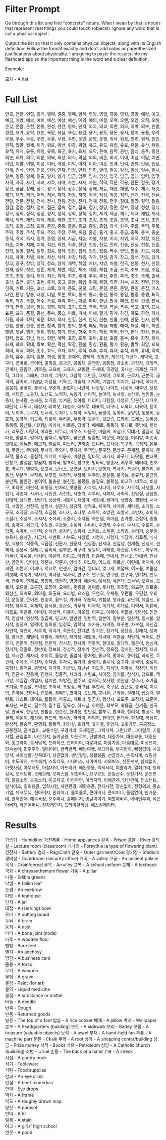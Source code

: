 # Filter Prompt

Go through this list and find "concrete" nouns. What I mean by that is nouns that represent real things you could touch (objects). Ignore any word that is not a physical object. 

Output the list so that it only contains physical objects, along with its English definition.
Follow the format exactly and don't add notes or parenthesized justifications about physicality.
I am going to paste the results into my flashcard app so the important thing is the word and a clear definition.

Example:

모자 - A hat


# Full List

연출, 연탄, 연합, 열기, 열매, 열중, 열째, 염색, 영양, 영업, 영웅, 영원, 영향, 예감, 예고, 예금, 예방, 예보, 예비, 예산, 예상, 예선, 예외, 예의, 예절, 오락, 오랜, 오염, 오직, 오해, 온갖, 온몸, 온천, 온통, 완성, 완전, 왕복, 왠지, 외과, 외교, 외면, 외모, 외박, 외부, 왼발, 왼편, 요가, 요약, 요인, 욕망, 욕실, 욕심, 용건, 용기, 용도, 용돈, 용서, 용어, 용품, 우려, 우물, 우수, 우승, 우연, 우울, 우정, 우편, 운반, 운영, 운행, 워낙, 원룸, 원리, 원서, 원인, 원칙, 월말, 월세, 위기, 위로, 위반, 위층, 위협, 유교, 유도, 유럽, 유료, 유물, 유산, 유일, 유적, 유지, 유통, 유형, 유혹, 육군, 육지, 육체, 으악, 은혜, 음력, 음반, 음성, 음주, 응원, 의논, 의류, 의무, 의문, 의복, 의상, 의식, 의심, 의외, 의존, 의지, 이내, 이념, 이달, 이만, 이민, 이발, 이별, 이성, 이어, 이왕, 이익, 이자, 이하, 이혼, 인격, 인력, 인류, 인물, 인상, 인쇄, 인식, 인연, 인용, 인원, 인재, 인정, 인체, 인하, 일대, 일등, 일상, 일생, 일손, 일시, 일쑤, 일종, 일체, 일출, 일치, 읽기, 임금, 임무, 임시, 임신, 입국, 입금, 입대, 입력, 입맛, 자격, 자극, 자기, 자녀, 자료, 자매, 자본, 자세, 자원, 작곡, 작문, 작용, 잔돈, 잠옷, 장가, 장관, 장남, 장래, 장르, 장모, 장사, 장수, 장식, 장애, 재능, 재산, 재생, 재수, 재주, 재킷, 재판, 재학, 저급, 저리, 저울, 저자, 저장, 저축, 적극, 적성, 적응, 적자, 전개, 전국, 전날, 전달, 전문, 전설, 전세, 전시, 전용, 전원, 전자, 전제, 전통, 전후, 절대, 절망, 절약, 젊음, 점검, 점원, 점차, 점퍼, 접근, 접속, 접수, 접촉, 정기, 정당, 정면, 정부, 정상, 정성, 정식, 정오, 정의, 정작, 정장, 정지, 정직, 정착, 정책, 정치, 제거, 제공, 제도, 제때, 제법, 제사, 제시, 제외, 제자, 제작, 제출, 제한, 조건, 조기, 조깅, 조끼, 조림, 조명, 조사, 조상, 조언, 조작, 조절, 조정, 조화, 존경, 존중, 졸음, 종교, 종일, 종합, 좌석, 좌우, 주름, 주먹, 주목, 주민, 주방, 주식, 주요, 주의, 주장, 주택, 죽음, 줄곧, 줄기, 중고, 중급, 중독, 중부, 중순, 중식, 즉석, 즉시, 증가, 증명, 증세, 지급, 지능, 지불, 지붕, 지시, 지위, 지적, 지정, 지진, 지출, 지퍼, 지폐, 지혜, 직선, 직진, 직후, 진단, 진동, 진로, 진리, 진술, 진실, 진찰, 진출, 진학, 질병, 질서, 질투, 짐승, 짐작, 집단, 집세, 집안, 집중, 짝수, 짠맛, 찜질, 차도, 차량, 차로, 차마, 차별, 차비, 차선, 차차, 차창, 차츰, 착각, 찬성, 참가, 참고, 참석, 참조, 창가, 창고, 창구, 창밖, 창작, 창조, 창피, 채택, 책임, 처녀, 처방, 처벌, 천국, 천둥, 천사, 천장, 천재, 철도, 첫눈, 청혼, 체계, 체면, 체온, 체조, 체중, 체험, 초급, 초록, 초보, 초봄, 초점, 초조, 초청, 총리, 최대, 최소, 최저, 최초, 추억, 추위, 추진, 추천, 추측, 축소, 축제, 출국, 출산, 출연, 출판, 출현, 충격, 충고, 충돌, 취업, 취재, 취향, 측면, 치수, 치즈, 친딸, 친정, 침묵, 커트, 커튼, 코너, 코트, 코피, 콘도, 쿨쿨, 크림, 큰길, 큰돈, 큰딸, 큰일, 큰집, 키스, 타인, 탄생, 탑승, 태양, 터널, 토론, 토의, 통계, 통과, 통신, 통역, 통일, 통증, 통행, 퇴직, 투표, 특기, 특성, 특수, 특정, 파괴, 파도, 파랑, 파마, 판단, 판사, 패션, 팬티, 편견, 편식, 편의, 편히, 평균, 평등, 평화, 폐지, 포기, 포크, 폭력, 폭발, 폭설, 폭우, 폭포, 표면, 표시, 표준, 표지, 품질, 풍선, 풍속, 풍습, 피로, 피서, 피해, 필기, 핑계, 하긴, 하도, 하양, 하차, 하품, 하하, 학력, 학문, 학비, 학자, 한결, 한계, 한낮, 한눈, 한둘, 한때, 한문, 한자, 한쪽, 한참, 한창, 한층, 한편, 합격, 합계, 합의, 항의, 해당, 해물, 해방, 해석, 해설, 해소, 해안, 햇볕, 햇살, 행운, 행위, 행정, 향기, 향상, 향수, 허가, 허용, 허허, 현관, 현대, 현상, 현실, 협력, 협조, 형님, 형성, 형편, 혜택, 호감, 호두, 호박, 호실, 호흡, 홀수, 홍수, 화장, 화재, 화제, 화폐, 확대, 확보, 확산, 확신, 확장, 환불, 환상, 환율, 활기, 활용, 활짝, 회담, 회복, 회비, 회식, 회화, 횟수, 효도, 효자, 후보, 후식, 후추, 후회, 휴대, 휴식, 휴학, 흉내, 흑백, 흔적, 흡수, 흥미, 흥분, 희생, 힘껏, 경제력, 경제적, 경찰관, 계산기, 계산대, 계약금, 고구마, 곧바로, 곧이어, 골목길, 공과금, 공동체, 공연장, 공통점, 과소비, 과학자, 과학적, 관계자, 관람객, 괴로움, 교육비, 교육자, 교통편, 구세대, 국경일, 국내선, 국제선, 규칙적, 그다지, 그래프, 그러게, 그렇지, 그림책, 그만큼, 그제야, 그토록, 근로자, 근본적, 급격히, 급속히, 기념일, 기념품, 기독교, 기술자, 기억력, 기업가, 기지개, 길거리, 꼭대기, 꼼꼼히, 꽃꽂이, 꽃무늬, 꾸준히, 끝없이, 나란히, 나뭇잎, 나이프, 내성적, 내후년, 낼모레, 네티즌, 노동자, 노선도, 노약자, 녹음기, 논리적, 놀이터, 농사일, 농산물, 높임말, 눈동자, 눈사람, 눈싸움, 늦가을, 늦겨울, 늦여름, 다리미, 다림질, 다행히, 당분간, 대다수, 대단히, 대도시, 대상자, 대여섯, 대청소, 대체로, 대표적, 더구나, 더욱더, 더욱이, 덩어리, 도리어, 도무지, 도시락, 도자기, 도저히, 독일어, 돌멩이, 동아리, 동양인, 동창회, 동호회, 동화책, 되도록, 되풀이, 두려움, 두통약, 뒷골목, 뒷모습, 드라이, 드레스, 등록금, 등록증, 등산복, 디지털, 따라서, 따르릉, 땅바닥, 때때로, 똑똑히, 뜻대로, 뜻밖에, 렌터카, 리모컨, 마땅히, 마라톤, 마무리, 마우스, 마음껏, 마음씨, 마침내, 막대기, 말끔히, 말다툼, 말없이, 말하기, 맘대로, 맞벌이, 맞은편, 맞춤법, 매운맛, 매운탕, 머리칼, 머릿속, 멋대로, 메뉴판, 메모지, 멜로디, 며느리, 면허증, 모니터, 모처럼, 목구멍, 목적지, 몸무게, 무관심, 무더위, 무사히, 무의미, 무지개, 무책임, 문구점, 문방구, 문제점, 문화재, 문화적, 물소리, 물질적, 미디어, 미용사, 미장원, 밑바닥, 바가지, 바구니, 바닷물, 반대쪽, 반창고, 발걸음, 발꿈치, 발자국, 발표회, 밥그릇, 방바닥, 방송사, 배우자, 배터리, 번호표, 벽시계, 별말씀, 보고서, 보너스, 보름달, 보리차, 보행자, 복사기, 복숭아, 볼거리, 부동산, 부분적, 부작용, 부잣집, 부정적, 부정확, 부주의, 분실물, 불가능, 불규칙, 불균형, 불만족, 불완전, 불이익, 불충분, 불친절, 불평등, 불필요, 불확실, 비교적, 비로소, 비상구, 비타민, 비판적, 비행장, 빈자리, 빗방울, 사교적, 사나이, 사무소, 사무직, 사생활, 사업가, 사업자, 사우나, 사진관, 사진첩, 사춘기, 사투리, 사회자, 사회적, 상담실, 상담원, 상대적, 상대편, 상반기, 상상력, 새로이, 새엄마, 생김새, 생머리, 생방송, 생활비, 서서히, 서양인, 선진국, 설명서, 설문지, 성공적, 성적표, 세계적, 세계화, 세탁물, 소개팅, 소규모, 소극장, 소극적, 소금물, 소나기, 소나무, 소독약, 소방관, 소방서, 소방차, 소비자, 소설가, 소설책, 소시지, 소아과, 소중히, 소지품, 속눈썹, 속마음, 손가방, 손잡이, 송별회, 송아지, 쇠고기, 수도권, 수돗물, 수동적, 수리비, 수면제, 수수료, 수시로, 수없이, 수입품, 숙박비, 순간적, 순식간, 술자리, 스위치, 스커트, 스케줄, 스타킹, 슬리퍼, 승무원, 승용차, 승차권, 시금치, 시멘트, 시부모, 시청률, 시청자, 시험지, 식당가, 식료품, 식사량, 식용유, 식중독, 식품점, 신문사, 신문지, 신상품, 신세대, 신입생, 신제품, 신청서, 신체적, 실용적, 실제로, 심리적, 심부름, 싸구려, 쌍둥이, 아래층, 아랫집, 아마도, 아무개, 아무런, 아쉬움, 아시아, 아울러, 아이고, 아침밥, 아홉째, 안내서, 안내소, 안내원, 안내판, 안전띠, 앞머리, 약혼녀, 약혼자, 양배추, 어느덧, 어느새, 어르신, 어린애, 어저께, 어쩌면, 어쩐지, 어찌나, 억지로, 언젠가, 얼마간, 엉터리, 엊그제, 여덟째, 여드름, 여름철, 여섯째, 여행가, 역사가, 역사상, 역사적, 연구소, 연구실, 연구원, 연구자, 연기자, 연두색, 연주회, 연체료, 영양제, 영원히, 영향력, 예술적, 예식장, 예컨대, 오늘날, 오락실, 오로지, 오른발, 오른편, 오징어, 오페라, 온종일, 올여름, 옷차림, 외갓집, 외교관, 외로움, 외삼촌, 외숙모, 외아들, 외출복, 요리법, 요즈음, 우연히, 우체통, 우편물, 우편함, 우회전, 운동량, 웃어른, 원숭이, 월드컵, 위아래, 위원회, 위험성, 윗사람, 유난히, 유람선, 유리창, 유적지, 육체적, 음식물, 응급실, 의무적, 이국적, 이기적, 이대로, 이력서, 이른바, 이름표, 이만큼, 이미지, 이상적, 이용자, 이웃집, 이윽고, 이제야, 이튿날, 인간성, 인간적, 인삼차, 인상적, 일곱째, 일교차, 일반인, 일반적, 일본어, 일부분, 일상적, 일시불, 일시적, 일정표, 일찍이, 일회용, 입장료, 입학식, 자가용, 자격증, 자꾸만, 자부심, 자신감, 자연적, 자연히, 자주색, 작곡가, 작은집, 잔디밭, 장기간, 장기적, 장단점, 장례식, 장마철, 장애인, 재떨이, 재빨리, 재작년, 재학생, 재활용, 저녁때, 저만큼, 적당히, 적어도, 전문가, 전문적, 전문점, 전문직, 전시장, 전시회, 전통적, 절대로, 절대적, 젊은이, 점심때, 정기적, 정말로, 정반대, 정보화, 정상적, 정수기, 정신적, 정육점, 정치인, 정치적, 제과점, 제시간, 제자리, 조미료, 졸업생, 졸업식, 좀처럼, 종교적, 종아리, 종이컵, 좌회전, 주관적, 주유소, 주전자, 주차권, 주차료, 줄거리, 줄넘기, 줄무늬, 중고차, 중국어, 중심지, 중형차, 즐거움, 증명서, 지극히, 지금껏, 지난날, 지도자, 지식인, 지하실, 직장인, 직접적, 진단서, 진통제, 진행자, 집중적, 차라리, 차림표, 차이점, 참기름, 참석자, 참으로, 책가방, 책임감, 책임자, 챔피언, 처방전, 천주교, 철저히, 첫사랑, 첫인상, 청소기, 초가을, 초겨울, 초승달, 초여름, 초저녁, 초청장, 최고급, 추천서, 축구장, 출근길, 충격적, 치료법, 친아들, 친언니, 친오빠, 캠페인, 코미디, 콧노래, 콩나물, 큰아들, 클래식, 탑승객, 탤런트, 테스트, 테이프, 틈틈이, 파출소, 파트너, 팔꿈치, 평상시, 포도주, 포장지, 표준어, 표지판, 프린터, 필수적, 필수품, 필요성, 하느님, 하여튼, 학부모, 학용품, 한겨울, 한국말, 한국적, 한동안, 한밤중, 한순간, 한여름, 할인점, 함부로, 합격자, 합리적, 항공료, 해결책, 해돋이, 해산물, 핸드백, 행사장, 허리띠, 허벅지, 현대인, 현대적, 화장대, 화장지, 환상적, 환승역, 환영회, 활동적, 회의실, 효과적, 휴가철, 휴양지, 고춧가루, 공공장소, 공중전화, 관계없이, 교통수단, 구경거리, 국제결혼, 그럭저럭, 그런대로, 그야말로, 기말시험, 끊임없이, 나뭇가지, 놀이공원, 다운로드, 단발머리, 대중가요, 대중교통, 대중문화, 동그라미, 동서남북, 드라이브, 드라이어, 따로따로, 마음가짐, 마음대로, 미성년자, 민속놀이, 민주주의, 밀리미터, 반짝반짝, 배낭여행, 부끄러움, 부지런히, 빠짐없이, 사고방식, 사회생활, 산꼭대기, 상관없이, 생년월일, 생활용품, 선글라스, 손목시계, 쇼핑센터, 수도꼭지, 수수께끼, 스튜디오, 시내버스, 시아버지, 시외버스, 신혼부부, 쓸데없이, 아랫사람, 아무래도, 아침저녁, 아프리카, 애완동물, 액세서리, 여름휴가, 열쇠고리, 영화감독, 오래도록, 오래오래, 오피스텔, 외할머니, 요구르트, 운동선수, 운전기사, 운전면허, 울음소리, 웃음소리, 이곳저곳, 이런저런, 이리저리, 이해관계, 인간관계, 인스턴트, 일석이조, 일회용품, 입학시험, 자연환경, 재활용품, 전자사전, 정신없이, 정형외과, 중소기업, 체크무늬, 친아버지, 친어머니, 콜록콜록, 큰아버지, 큰어머니, 틀림없이, 한가운데, 한꺼번에, 해수욕장, 호주머니, 홈페이지, 옛날이야기, 외할아버지, 이비인후과, 작은아버지, 작은어머니, 전자레인지, 드라이클리닝, 에스컬레이터, 
# Results
가습기 - Humidifier
가전제품 - Home appliances
감옥 - Prison
강물 - River
강의실 - Lecture room (classroom)
개나리 - Forsythia (a type of flowering plant)
건전지 - Battery
걸레 - Rag/Cloth
겉옷 - Outer garment/Coat
경기장 - Stadium
경비실 - Guardroom (security office)
계곡 - A valley
고궁 - An ancient palace
곡식 - Grain/cereal
골목 - An alley
교복 - A school uniform
교재 - A textbook
국화 - A chrysanthemum flower
기둥 - A pillar  
나물 - Edible greens  
낙엽 - A fallen leaf  
눈썹 - An eyebrow  
다방 - A teahouse  
단지 - A jar  
대접 - A (serving) bowl  
도마 - A cutting board  
두뇌 - A brain  
둥지 - A nest  
마디 - A bone joint (node)  
마루 - A wooden floor  
맨발 - Bare feet  
멸치 - An anchovy  
명함 - A business card  
몸통 - A torso  
무기 - A weapon  
무덤 - A grave  
물감 - Paint (for art)  
물약 - Liquid medicine  
물질 - A substance or matter  
바늘 - A needle  
반죽 - Dough  
반품 - Returned goods  
발등 - The top of a foot
밥솥 - A rice cooker
베개 - A pillow
벽지 - Wallpaper
본부 - A headquarters (building)
보도 - A sidewalk
보리 - Barley
보물 - A treasure (valuable objects)
보석 - A jewel
부채 - A hand-held fan
부품 - A machine part
분필 - Chalk
뿌리 - A root
상가 - A shopping center/building
상금 - Prize money
서적 - Books
석유 - Petroleum
성당 - A Catholic church (building)
소변 - Urine
손등 - The back of a hand
수표 - A check  
시집 - A poetry book  
식기 - Tableware  
식량 - Food supplies  
안과 - An eye clinic  
안심 - A beef tenderloin  
안약 - Eye drops  
액자 - A frame  
약도 - A roughly drawn map  
양산 - A parasol  
언덕 - A hill  
얼룩 - A stain  
여고 - A girls' high school  
연못 - A pond